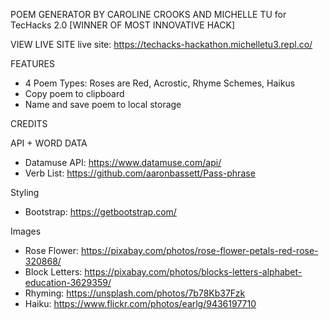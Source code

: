 POEM GENERATOR BY CAROLINE CROOKS AND MICHELLE TU
for TecHacks 2.0 [WINNER OF MOST INNOVATIVE HACK]

VIEW LIVE SITE
live site: https://techacks-hackathon.michelletu3.repl.co/

FEATURES
- 4 Poem Types: Roses are Red, Acrostic, Rhyme Schemes, Haikus
- Copy poem to clipboard
- Name and save poem to local storage

CREDITS

API + WORD DATA
- Datamuse API: https://www.datamuse.com/api/
- Verb List: https://github.com/aaronbassett/Pass-phrase

Styling
- Bootstrap: https://getbootstrap.com/

Images
- Rose Flower: https://pixabay.com/photos/rose-flower-petals-red-rose-320868/
- Block Letters: https://pixabay.com/photos/blocks-letters-alphabet-education-3629359/
- Rhyming: https://unsplash.com/photos/7b78Kb37Fzk
- Haiku: 
https://www.flickr.com/photos/earlg/9436197710
